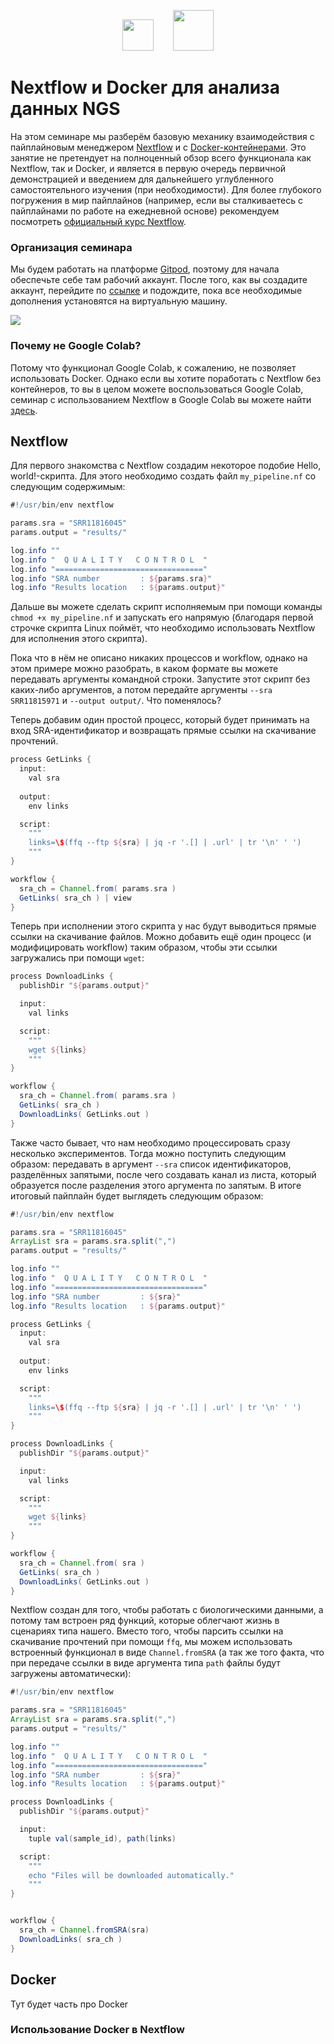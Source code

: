 <p align="center"><img href="https://www.nextflow.io" src="https://raw.githubusercontent.com/nextflow-io/trademark/master/nextflow2014_no-bg.png" height="50">&nbsp;&nbsp;&nbsp;&nbsp;&nbsp;&nbsp;&nbsp;&nbsp;<img href="https://www.docker.com" src="https://ml.globenewswire.com/Resource/Download/c83c4886-b215-4cf0-a973-64b8f65e7003" height="65"></p>

# Nextflow и Docker для анализа данных NGS
На этом семинаре мы разберём базовую механику взаимодействия с пайплайновым менеджером [Nextflow](https://www.nextflow.io) и с [Docker-контейнерами](https://www.docker.com). Это занятие не претендует на полноценный обзор всего функционала как Nextflow, так и Docker, и является в первую очередь первичной демонстрацией и введением для дальнейшего углубленного самостоятельного изучения (при необходимости). Для более глубокого погружения в мир пайплайнов (например, если вы сталкиваетесь с пайплайнами по работе на ежедневной основе) рекомендуем посмотреть [официальный курс Nextflow](https://training.nextflow.io).

### Организация семинара
Мы будем работать на платформе [Gitpod](https://www.gitpod.io), поэтому для начала обеспечьте себе там рабочий аккаунт. После того, как вы создадите аккаунт, перейдите по [ссылке](https://gitpod.io/#https://github.com/serjisa/nextflow.tutorial) и подождите, пока все необходимые дополнения установятся на виртуальную машину.

<img href="https://gitpod.io/#https://github.com/serjisa/nextflow.tutorial" src="https://img.shields.io/badge/Gitpod-%20Open%20in%20Gitpod-908a85?logo=gitpod">

### Почему не Google Colab?
Потому что функционал Google Colab, к сожалению, не позволяет использовать Docker. Однако если вы хотите поработать с Nextflow без контейнеров, то вы в целом можете воспользоваться Google Colab, семинар с использованием Nextflow в Google Colab вы можете найти [здесь](https://github.com/serjisa/transcriptomics.msu/blob/main/Семинары/01_Базовая_работа_с_прочтениями.ipynb).

## Nextflow
Для первого знакомства с Nextflow создадим некоторое подобие Hello, world!-скрипта. Для этого необходимо создать файл `my_pipeline.nf` со следующим содержимым:

```Groovy
#!/usr/bin/env nextflow

params.sra = "SRR11816045"
params.output = "results/"

log.info ""
log.info "  Q U A L I T Y   C O N T R O L  "
log.info "================================="
log.info "SRA number         : ${params.sra}"
log.info "Results location   : ${params.output}"
```

Дальше вы можете сделать скрипт исполняемым при помощи команды `chmod +x my_pipeline.nf` и запускать его напрямую (благодаря первой строчке скрипта Linux поймёт, что необходимо использовать Nextflow для исполнения этого скрипта).

Пока что в нём не описано никаких процессов и workflow, однако на этом примере можно разобрать, в каком формате вы можете передавать аргументы командной строки. Запустите этот скрипт без каких-либо аргументов, а потом передайте аргументы `--sra SRR11815971` и `--output output/`. Что поменялось?

Теперь добавим один простой процесс, который будет принимать на вход SRA-идентификатор и возвращать прямые ссылки на скачивание прочтений.

```Groovy
process GetLinks {
  input:
    val sra
  
  output:
    env links

  script:
    """
    links=\$(ffq --ftp ${sra} | jq -r '.[] | .url' | tr '\n' ' ')
    """
}

workflow {
  sra_ch = Channel.from( params.sra )
  GetLinks( sra_ch ) | view
}
```

Теперь при исполнении этого скрипта у нас будут выводиться прямые ссылки на скачивание файлов. Можно добавить ещё один процесс (и модифицировать workflow) таким образом, чтобы эти ссылки загружались при помощи `wget`:

```Groovy
process DownloadLinks {
  publishDir "${params.output}"

  input:
    val links

  script:
    """
    wget ${links}
    """
}

workflow {
  sra_ch = Channel.from( params.sra )
  GetLinks( sra_ch )
  DownloadLinks( GetLinks.out )
}
```

Также часто бывает, что нам необходимо процессировать сразу несколько экспериментов. Тогда можно поступить следующим образом: передавать в аргумент `--sra` список идентификаторов, разделённых запятыми, после чего создавать канал из листа, который образуется после разделения этого аргумента по запятым. В итоге итоговый пайплайн будет выглядеть следующим образом:

```Groovy
#!/usr/bin/env nextflow

params.sra = "SRR11816045"
ArrayList sra = params.sra.split(",")
params.output = "results/"

log.info ""
log.info "  Q U A L I T Y   C O N T R O L  "
log.info "================================="
log.info "SRA number         : ${sra}"
log.info "Results location   : ${params.output}"

process GetLinks {
  input:
    val sra
  
  output:
    env links

  script:
    """
    links=\$(ffq --ftp ${sra} | jq -r '.[] | .url' | tr '\n' ' ')
    """
}

process DownloadLinks {
  publishDir "${params.output}"

  input:
    val links

  script:
    """
    wget ${links}
    """
}

workflow {
  sra_ch = Channel.from( sra )
  GetLinks( sra_ch )
  DownloadLinks( GetLinks.out )
}
```

Nextflow создан для того, чтобы работать с биологическими данными, а потому там встроен ряд функций, которые облегчают жизнь в сценариях типа нашего. Вместо того, чтобы парсить ссылки на скачивание прочтений при помощи `ffq`, мы можем использовать встроенный функционал в виде `Channel.fromSRA` (а так же того факта, что при передаче ссылки в виде аргумента типа `path` файлы будут загружены автоматически):

```Groovy
#!/usr/bin/env nextflow

params.sra = "SRR11816045"
ArrayList sra = params.sra.split(",")
params.output = "results/"

log.info ""
log.info "  Q U A L I T Y   C O N T R O L  "
log.info "================================="
log.info "SRA number         : ${sra}"
log.info "Results location   : ${params.output}"

process DownloadLinks {
  publishDir "${params.output}"

  input:
    tuple val(sample_id), path(links)

  script:
    """
    echo "Files will be downloaded automatically."
    """
}


workflow {
  sra_ch = Channel.fromSRA(sra)
  DownloadLinks( sra_ch )
}
```

## Docker
Тут будет часть про Docker

### Использование Docker в Nextflow
